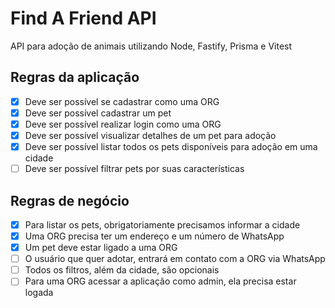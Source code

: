 # Find A Friend API

API para adoção de animais utilizando Node, Fastify, Prisma e Vitest

## Regras da aplicação

- [x] Deve ser possível se cadastrar como uma ORG
- [x] Deve ser possível cadastrar um pet
- [x] Deve ser possível realizar login como uma ORG
- [x] Deve ser possível visualizar detalhes de um pet para adoção
- [x] Deve ser possível listar todos os pets disponíveis para adoção em uma cidade
- [ ] Deve ser possível filtrar pets por suas características

## Regras de negócio

- [x] Para listar os pets, obrigatoriamente precisamos informar a cidade
- [x] Uma ORG precisa ter um endereço e um número de WhatsApp
- [x] Um pet deve estar ligado a uma ORG
- [ ] O usuário que quer adotar, entrará em contato com a ORG via WhatsApp
- [ ] Todos os filtros, além da cidade, são opcionais
- [ ] Para uma ORG acessar a aplicação como admin, ela precisa estar logada